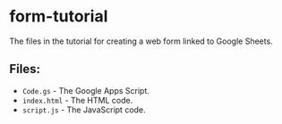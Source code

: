 # form-tutorial
The files in the tutorial for creating a web form linked to Google Sheets.
## Files:
- `Code.gs` - The Google Apps Script.
- `index.html` - The HTML code.
- `script.js` - The JavaScript code.
